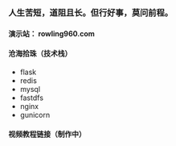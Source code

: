 ### 人生苦短，道阻且长。但行好事，莫问前程。

#### 演示站： rowling960.com

#### 沧海拾珠（技术栈）

- flask
- redis
- mysql
- fastdfs
- nginx
- gunicorn

#### 视频教程链接（制作中）


